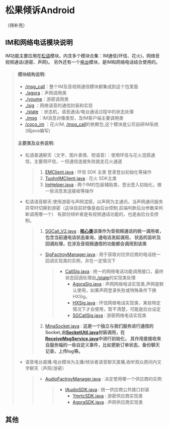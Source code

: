 松果倾诉Android
=
（待补充）

IM和网络电话模块说明
-
IM功能主要应用在[松语](#)模块，内含多个模块合集：IM通信(环信、花火)，网络音视频通话(游密、声网)。
另外还有一个[电台](#)模块，是IM和网络电话结合使用的。
>#### 模块结构说明: 
>*  [/msg_call](#)：整个IM及音视频通信模块都集成到这个包里面
>   * [./agora](#)：声网调用类
>   * [./youme](#)：游密调用类
>   * [./sig](#)  ：网络语音的通信封装和实现
>   * [./state](#)  ：状态机，语音通话/电台通话过程中的状态处理
>   * [./msg](#)  ：IM消息对像类型，及IM客户端主要调用类
>* [/coco_im](#)  ：花火IM, [/msg_call](#)的依赖包,这个模块是公司自研IM系统(纯java编写)
>#### 主要类及业务说明:
>
>* 松语普通聊天（文字、图片表情、短语音）：使用环信与花火混搭通信，主要用环信，一但通信连接失败就走花火通道
>   >1. [EMClient.java](#) : 环信 SDK 主类 登录登出初始化等操作
>   >2. [TuohnIMClient.java](#) : 花火 SDK主类
>   >3. [ImHelper.java](#) : 两个IM的包装辅助类，登出登入初始化，做一些消息发送接收等操作
>
>* 松语语音聊天:使用游密与声网混搭，以声网为主通讯，当声网通讯服务异常时切换到游密（这块目前好像是由后台控制,前端判断后台参数来判断调用哪一个）
   有部份倾听者是有视频通话功能的，也是由后台去控制。
>
>   >1. [SGCall_V2.java](#) : **[核心类](#)该类作为音视频通话的统一调用者，包含当前通电话状态查询，通电话发起调用，
        状态的监听及回调处理，在涉及音视频通信的功能都会调用到该类**
>   >
>   >* [SigFactroyManager.java](#) : 用于获取对应供应商的电话统一回调实现类的实例，并在一定情况下
>   >   >*  [CallSig.java](#) : 统一的网络电话功能调用接口，最终状态回调处理由[./state](#)的实现类处理
>   >   >    *  [AgoraSig.java](#) : 声网网络电话实现类,声网是默认使用，如果声网登录失败或特殊条件下换HXSig，
>   >   >    *  [HXSig.java](#) : 环信网络电话实现类，某些特定情况下才会使用，暂不清楚，可能是后台设定
>   >   >    *  [SGCallSig.java](#) : 游密网络电话实现类
>   >2. [MinaSocket.java](#) : **这是一个独立与我们服务进行通信的Socket,由[SocketUtil.java](#)封装调用，在[ReceiveMsgService.java](#)中进行初始化，
        其作用是接收来自服务端的一些自定义事件，比如更新订单状态，备份聊天记录，上传log等。**
>* 语音电台直播:电台模块为主播/倾诉者语音聊天直播,收听观众房间内文字聊天（声网/游密）
>   >* [AudioFactroyManager.java](#) : 决定使用哪一个供应商的实例
>   >   >* [IAudioSDK.java](#) : 统一供应商公共接口封装
>   >   >    *  [YmrtcSDK.java](#) : 游密供应商实现类
>   >   >    *  [AgoraSDK.java](#) : 声网供应商实现类
>

其他
-

